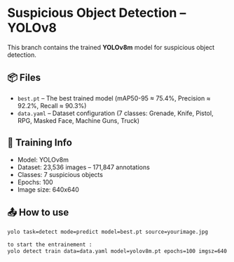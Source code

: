 # Suspicious Object Detection – YOLOv8

This branch contains the trained **YOLOv8m** model for suspicious object detection.

## 📦 Files
- `best.pt` – The best trained model (mAP50-95 ≈ 75.4%, Precision ≈ 92.2%, Recall ≈ 90.3%)
- `data.yaml` – Dataset configuration (7 classes: Grenade, Knife, Pistol, RPG, Masked Face, Machine Guns, Truck)

## 🧠 Training Info
- Model: YOLOv8m
- Dataset: 23,536 images – 171,847 annotations
- Classes: 7 suspicious objects
- Epochs: 100
- Image size: 640x640

## 📤 How to use
```bash
yolo task=detect mode=predict model=best.pt source=yourimage.jpg

to start the entrainement : 
yolo detect train data=data.yaml model=yolov8m.pt epochs=100 imgsz=640 batch=16 device=0 patience=20 save_period=5 optimizer=AdamW   